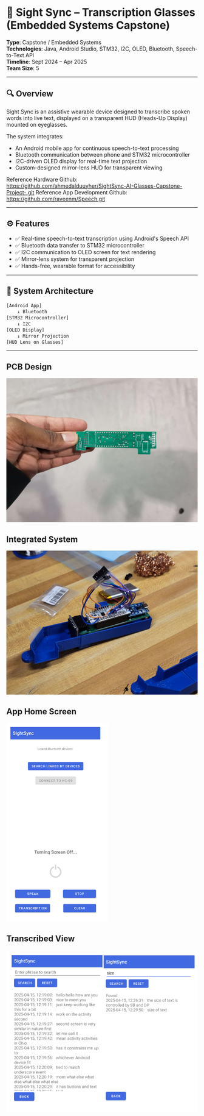 # 📱 Sight Sync – Transcription Glasses (Embedded Systems Capstone)

**Type**: Capstone / Embedded Systems  
**Technologies**: Java, Android Studio, STM32, I2C, OLED, Bluetooth, Speech-to-Text API  
**Timeline**: Sept 2024 – Apr 2025  
**Team Size**: 5

---

## 🔍 Overview

Sight Sync is an assistive wearable device designed to transcribe spoken words into live text, displayed on a transparent HUD (Heads-Up Display) mounted on eyeglasses.

The system integrates:
- An Android mobile app for continuous speech-to-text processing
- Bluetooth communication between phone and STM32 microcontroller
- I2C-driven OLED display for real-time text projection
- Custom-designed mirror-lens HUD for transparent viewing

Reference Hardware Github: https://github.com/ahmedalduuyher/SightSync-AI-Glasses-Capstone-Project-.git
Reference App Development Github: https://github.com/raveenm/Speech.git

---

## ⚙️ Features

- ✅ Real-time speech-to-text transcription using Android's Speech API  
- ✅ Bluetooth data transfer to STM32 microcontroller  
- ✅ I2C communication to OLED screen for text rendering  
- ✅ Mirror-lens system for transparent projection  
- ✅ Hands-free, wearable format for accessibility

---
## 🧠 System Architecture

```plaintext
[Android App]
    ↓ Bluetooth
[STM32 Microcontroller]
    ↓ I2C
[OLED Display]
    ↓ Mirror Projection
[HUD Lens on Glasses]
```
---

## PCB Design

![PCB](assets/pcb.jpg)

## Integrated System

![Project Assembly](assets/project.jpg)

## App Home Screen

![Project Assembly](assets/screen.png)

## Transcribed View

![Project Assembly](assets/transcribed.png)
